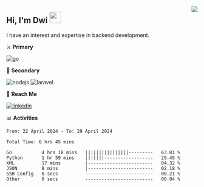 [<img src="https://komarev.com/ghpvc/?username=masred&color=green&style=flat-square&label=Profile+Views" align="right">](github.com/masred)

## Hi, I'm Dwi <img src="https://raw.githubusercontent.com/MartinHeinz/MartinHeinz/master/wave.gif" width="30px">

I have an interest and expertise in backend development.

⚔️ **Primary**

![go](https://img.shields.io/badge/---?logo=go&label=Golang&style=social)

🔪 **Secondary**

![nodejs](https://img.shields.io/badge/---?logo=node.js&label=Node.js&style=social&logoColor=green)
![laravel](https://img.shields.io/badge/---?logo=laravel&label=Laravel&style=social)

🔗 **Reach Me**

[![linkedin](https://img.shields.io/badge/---?logo=linkedin&label=LinkedIn&style=social)](https://linkedin.com/in/dwifitriyanto)

📊 **Activities**

<!--START_SECTION:waka-->

```all_time
From: 22 April 2024 - To: 29 April 2024

Total Time: 6 hrs 45 mins

Go           4 hrs 18 mins   ||||||||||||||||---------   63.81 %
Python       1 hr 59 mins    |||||||------------------   29.45 %
XML          17 mins         |------------------------   04.32 %
JSON         8 mins          |------------------------   02.18 %
SSH Config   0 secs          -------------------------   00.21 %
Other        0 secs          -------------------------   00.04 %
```

<!--END_SECTION:waka-->
